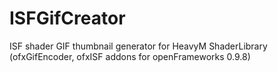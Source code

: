 # ISFGifCreator
ISF shader GIF thumbnail generator for HeavyM ShaderLibrary (ofxGifEncoder, ofxISF addons for openFrameworks 0.9.8)

